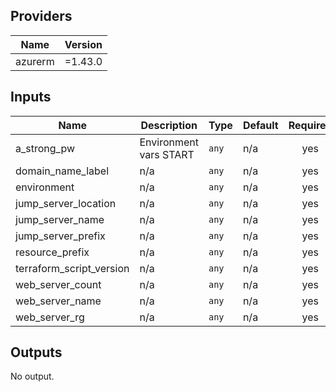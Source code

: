 ## Providers

| Name | Version |
|------|---------|
| azurerm | =1.43.0 |

## Inputs

| Name | Description | Type | Default | Required |
|------|-------------|------|---------|:-----:|
| a\_strong\_pw | Environment vars START | `any` | n/a | yes |
| domain\_name\_label | n/a | `any` | n/a | yes |
| environment | n/a | `any` | n/a | yes |
| jump\_server\_location | n/a | `any` | n/a | yes |
| jump\_server\_name | n/a | `any` | n/a | yes |
| jump\_server\_prefix | n/a | `any` | n/a | yes |
| resource\_prefix | n/a | `any` | n/a | yes |
| terraform\_script\_version | n/a | `any` | n/a | yes |
| web\_server\_count | n/a | `any` | n/a | yes |
| web\_server\_name | n/a | `any` | n/a | yes |
| web\_server\_rg | n/a | `any` | n/a | yes |

## Outputs

No output.

